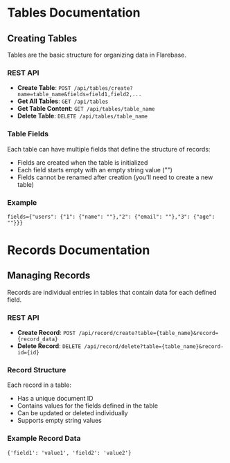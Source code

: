 # Tables Documentation

## Creating Tables
Tables are the basic structure for organizing data in Flarebase.

### REST API
- **Create Table**: `POST /api/tables/create?name=table_name&fields=field1,field2,...`
- **Get All Tables**: `GET /api/tables`
- **Get Table Content**: `GET /api/tables/table_name`
- **Delete Table**: `DELETE /api/tables/table_name`

### Table Fields
Each table can have multiple fields that define the structure of records:
- Fields are created when the table is initialized
- Each field starts empty with an empty string value ("")
- Fields cannot be renamed after creation (you'll need to create a new table)

### Example

```fields={"users": {"1": {"name": ""},"2": {"email": ""},"3": {"age": ""}}}```

# Records Documentation

## Managing Records
Records are individual entries in tables that contain data for each defined field.

### REST API
- **Create Record**: `POST /api/record/create?table={table_name}&record={record_data}`
- **Delete Record**: `DELETE /api/record/delete?table={table_name}&record-id={id}`

### Record Structure
Each record in a table:
- Has a unique document ID
- Contains values for the fields defined in the table
- Can be updated or deleted individually
- Supports empty string values

### Example Record Data

```{'field1': 'value1', 'field2': 'value2'}```